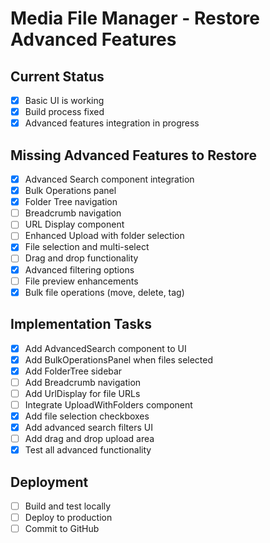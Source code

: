 # Media File Manager - Restore Advanced Features

## Current Status
- [x] Basic UI is working
- [x] Build process fixed
- [x] Advanced features integration in progress

## Missing Advanced Features to Restore
- [x] Advanced Search component integration
- [x] Bulk Operations panel
- [x] Folder Tree navigation
- [ ] Breadcrumb navigation
- [ ] URL Display component
- [ ] Enhanced Upload with folder selection
- [x] File selection and multi-select
- [ ] Drag and drop functionality
- [x] Advanced filtering options
- [ ] File preview enhancements
- [x] Bulk file operations (move, delete, tag)

## Implementation Tasks
- [x] Add AdvancedSearch component to UI
- [x] Add BulkOperationsPanel when files selected
- [x] Add FolderTree sidebar
- [ ] Add Breadcrumb navigation
- [ ] Add UrlDisplay for file URLs
- [ ] Integrate UploadWithFolders component
- [x] Add file selection checkboxes
- [x] Add advanced search filters UI
- [ ] Add drag and drop upload area
- [x] Test all advanced functionality

## Deployment
- [ ] Build and test locally
- [ ] Deploy to production
- [ ] Commit to GitHub